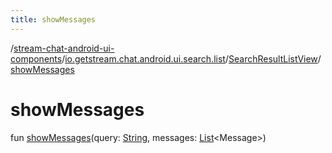 ```yaml
---
title: showMessages
---
```

/[stream-chat-android-ui-components](../../index.md)/[io.getstream.chat.android.ui.search.list](../index.md)/[SearchResultListView](index.md)/[showMessages](showMessages.md)  
  
  
  
# showMessages  
fun [showMessages](showMessages.md)(query: [String](https://kotlinlang.org/api/latest/jvm/stdlib/kotlin/-string/index.html), messages: [List](https://kotlinlang.org/api/latest/jvm/stdlib/kotlin.collections/-list/index.html)&lt;Message&gt;)
